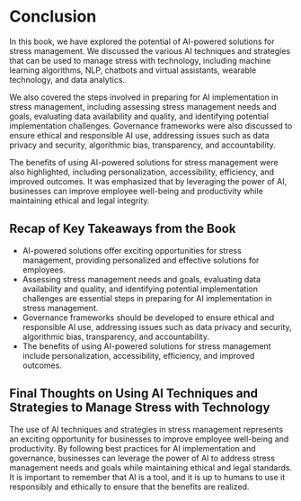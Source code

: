 # Conclusion

In this book, we have explored the potential of AI-powered solutions for stress management. We discussed the various AI techniques and strategies that can be used to manage stress with technology, including machine learning algorithms, NLP, chatbots and virtual assistants, wearable technology, and data analytics.

We also covered the steps involved in preparing for AI implementation in stress management, including assessing stress management needs and goals, evaluating data availability and quality, and identifying potential implementation challenges. Governance frameworks were also discussed to ensure ethical and responsible AI use, addressing issues such as data privacy and security, algorithmic bias, transparency, and accountability.

The benefits of using AI-powered solutions for stress management were also highlighted, including personalization, accessibility, efficiency, and improved outcomes. It was emphasized that by leveraging the power of AI, businesses can improve employee well-being and productivity while maintaining ethical and legal integrity.

Recap of Key Takeaways from the Book
------------------------------------

* AI-powered solutions offer exciting opportunities for stress management, providing personalized and effective solutions for employees.
* Assessing stress management needs and goals, evaluating data availability and quality, and identifying potential implementation challenges are essential steps in preparing for AI implementation in stress management.
* Governance frameworks should be developed to ensure ethical and responsible AI use, addressing issues such as data privacy and security, algorithmic bias, transparency, and accountability.
* The benefits of using AI-powered solutions for stress management include personalization, accessibility, efficiency, and improved outcomes.

Final Thoughts on Using AI Techniques and Strategies to Manage Stress with Technology
-------------------------------------------------------------------------------------

The use of AI techniques and strategies in stress management represents an exciting opportunity for businesses to improve employee well-being and productivity. By following best practices for AI implementation and governance, businesses can leverage the power of AI to address stress management needs and goals while maintaining ethical and legal standards. It is important to remember that AI is a tool, and it is up to humans to use it responsibly and ethically to ensure that the benefits are realized.
